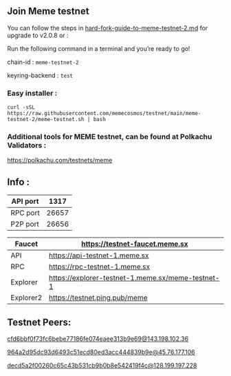 ## Join Meme testnet 

You can follow the steps in [hard-fork-guide-to-meme-testnet-2.md](https://github.com/memecosmos/testnet/blob/main/meme-testnet-2/hard-fork-guide-to-meme-testnet-2.md) for upgrade to v2.0.8
or :

Run the following command in a terminal and you’re ready to go!

chain-id : `meme-testnet-2`

keyring-backend : `test`

### Easy installer :
```
curl -sSL https://raw.githubusercontent.com/memecosmos/testnet/main/meme-testnet-2/meme-testnet.sh | bash
```

### Additional tools for MEME testnet, can be found at Polkachu Validators :

https://polkachu.com/testnets/meme


## Info :

| API port | 1317 |
| --- | --- |
| RPC port | 26657 |
| P2P port | 26656 |


| Faucet | https://testnet-faucet.meme.sx |
| --- | --- |
| API | https://api-testnet-1.meme.sx |
| RPC | https://rpc-testnet-1.meme.sx |
| Explorer | https://explorer-testnet-1.meme.sx/meme-testnet-1 |
| Explorer2 | https://testnet.ping.pub/meme |


## Testnet Peers:

cfd6bbf0f73fc6bebe77186fe074eaee313b9e69@143.198.102.36

964a2d95dc93d6493c51ecd80ed3acc444839b9e@45.76.177.106

decd5a2f00260c65c43b531cb9b0b8e542419f4c@128.199.197.228


